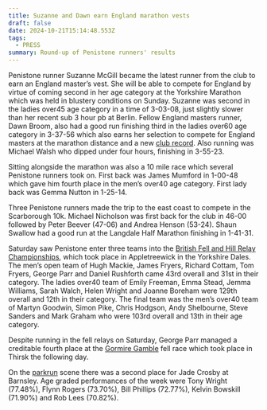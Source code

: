 ```yaml
---
title: Suzanne and Dawn earn England marathon vests
draft: false
date: 2024-10-21T15:14:48.553Z
tags:
  - PRESS
summary: Round-up of Penistone runners' results
---
```

Penistone runner Suzanne McGill became the latest runner from the club to earn an England master’s vest.  She will be able to compete for England by virtue of coming second in her age category at the Yorkshire Marathon which was held in blustery conditions on Sunday.  Suzanne was second in the ladies over45 age category in a time of 3-03-08, just slightly slower than her recent sub 3 hour pb at Berlin.  Fellow England masters runner, Dawn Broom, also had a good run finishing third in the ladies over60 age category in 3-37-56 which also earns her selection to compete for England masters at the marathon distance and a new [club record](https://results.pfrac.co.uk/records/).  Also running was Michael Walsh who dipped under four hours, finishing in 3-55-23.

Sitting alongside the marathon was also a 10 mile race which several Penistone runners took on.  First back was James Mumford in 1-00-48 which gave him fourth place in the men’s over40 age category.  First lady back was Gemma Nutton in 1-25-14.

Three Penistone runners made the trip to the east coast to compete in the Scarborough 10k.  Michael Nicholson was first back for the club in 46-00 followed by Peter Beever (47-06) and Andrea Henson (53-24).  Shaun Swallow had a good run at the Langdale Half Marathon finishing in 1-41-31.  

Saturday saw Penistone enter three teams into the [British Fell and Hill Relay Championships](https://www.sportident.co.uk/results/Wharfedale/2024/BritishFellRelay/), which took place in Appletreewick in the Yorkshire Dales.  The men’s open team of Hugh Mackie, James Fryers, Richard Cottam, Tom Fryers, George Parr and Daniel Rushforth came 43rd overall and 31st in their category.  The ladies over40 team of Emily Freeman, Emma Stead, Jemma Williams, Sarah Walch, Helen Wright and Joanne Boreham were 129th overall and 12th in their category.  The final team was the men’s over40 team of Martyn Goodwin, Simon Pike, Chris Hodgson, Andy Shelbourne, Steve Sanders and Mark Graham who were 103rd overall and 13th in their age category.

Despite running in the fell relays on Saturday, George Parr managed a creditable fourth place at the [Gormire Gamble](https://results.pfrac.co.uk/fell-league-2024/gormire-gamble) fell race which took place in Thirsk the following day.

On the [parkrun](https://results.pfrac.co.uk/parkrun-2024/2024-10-19) scene there was a second place for Jade Crosby at Barnsley.  Age graded performances of the week were Tony Wright (77.48%), Flynn Rogers (73.70%), Bill Phillips (72.77%), Kelvin Bowskill (71.90%) and Rob Lees (70.82%).